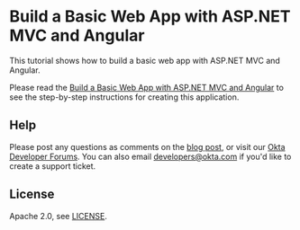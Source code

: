 # Build a Basic Web App with ASP.NET MVC and Angular

This tutorial shows how to build a basic web app with ASP.NET MVC and Angular.

Please read the [Build a Basic Web App with ASP.NET MVC and Angular](https://developer.okta.com/blog/2018/12/20/build-basic-web-app-with-mvc-angular) to see the step-by-step instructions for creating this application.


## Help
Please post any questions as comments on the [blog post](https://developer.okta.com/blog/2018/12/20/build-basic-web-app-with-mvc-angular), or visit our [Okta Developer Forums](https://devforum.okta.com/). You can also email developers@okta.com if you'd like to create a support ticket.

## License
Apache 2.0, see [LICENSE](LICENSE).